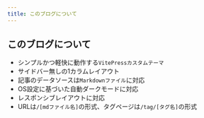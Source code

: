 ```yaml
---
title: このブログについて
---
```


## このブログについて

* シンプルかつ軽快に動作する`VitePressカスタムテーマ`
* サイドバー無しの1カラムレイアウト
* 記事のデータソースは`Markdownファイル`に対応
* OS設定に基づいた自動ダークモードに対応
* レスポンシブレイアウトに対応
* URLは`/[mdファイル名]`の形式、タグページは`/tag/[タグ名]`の形式